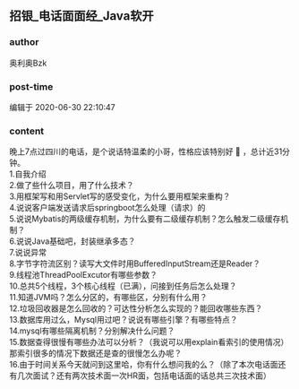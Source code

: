 ## 招银_电话面面经_Java软开
### author 
奥利奥Bzk
### post-time 

编辑于  2020-06-30 22:10:47
### content 
<div class="post-topic-des nc-post-content">
 <div>
  晚上7点过四川的电话，是个说话特温柔的小哥，性格应该特别好
  <span>
   🤣
  </span>
  ，总计近31分钟。
 </div>
 <div>
  1.自我介绍
 </div>
 <div>
  2.做了些什么项目，用了什么技术？
 </div>
 <div>
  3.用框架写和用Servlet写的感受变化，为什么要用框架来重构？
 </div>
 <div>
  4.说说客户端发送请求后springboot怎么处理（请求）的
 </div>
 <div>
  5.说说Mybatis的两级缓存机制，为什么要有二级缓存机制？怎么触发二级缓存机制？
 </div>
 <div>
  6.说说Java基础吧，封装继承多态？
 </div>
 <div>
  7.说说异常
 </div>
 <div>
  8.字节字符流区别？读写大文件时用BufferedInputStream还是Reader？
 </div>
 <div>
  9.线程池ThreadPoolExcutor有哪些参数？
 </div>
 <div>
  10.总共5个线程，3个核心线程（已满），问接到任务后怎么处理？
 </div>
 <div>
  11.知道JVM吗？怎么分区的，有哪些区，分别有什么用？
 </div>
 <div>
  12.垃圾回收器是怎么回收的？可达性分析怎么实现的？能回收哪些东西？
 </div>
 <div>
  13.数据库用过么，Mysql用过吧？说说有哪些引擎？有哪些特点？
 </div>
 <div>
  14.mysql有哪些隔离机制？分别解决什么问题？
 </div>
 <div>
  15.数据查得很慢有哪些办法可以分析？（我说可以用explain看索引的使用情况）那索引很多的情况下数据还是查的很慢怎么办呢？
 </div>
 <div>
  16.由于时间关系今天就问到这里哈，你有什么想问我的么？（除了本次电话面还有几次面试？还有两次技术面一次HR面，包括电话面的话总共三次技术面）
 </div>
</div>
